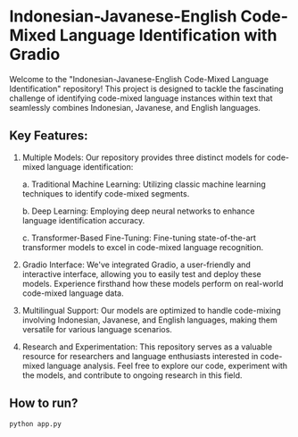 # Indonesian-Javanese-English Code-Mixed Language Identification with Gradio

Welcome to the "Indonesian-Javanese-English Code-Mixed Language Identification" repository! This project is designed to tackle the fascinating challenge of identifying code-mixed language instances within text that seamlessly combines Indonesian, Javanese, and English languages.

## Key Features:

1. Multiple Models: Our repository provides three distinct models for code-mixed language identification:

   a. Traditional Machine Learning: Utilizing classic machine learning techniques to identify code-mixed segments.
   
   b. Deep Learning: Employing deep neural networks to enhance language identification accuracy.

   c. Transformer-Based Fine-Tuning: Fine-tuning state-of-the-art transformer models to excel in code-mixed language recognition.

3. Gradio Interface: We've integrated Gradio, a user-friendly and interactive interface, allowing you to easily test and deploy these models. Experience firsthand how these models perform on real-world code-mixed language data.

4. Multilingual Support: Our models are optimized to handle code-mixing involving Indonesian, Javanese, and English languages, making them versatile for various language scenarios.

5. Research and Experimentation: This repository serves as a valuable resource for researchers and language enthusiasts interested in code-mixed language analysis. Feel free to explore our code, experiment with the models, and contribute to ongoing research in this field.

## How to run?

```
python app.py
```